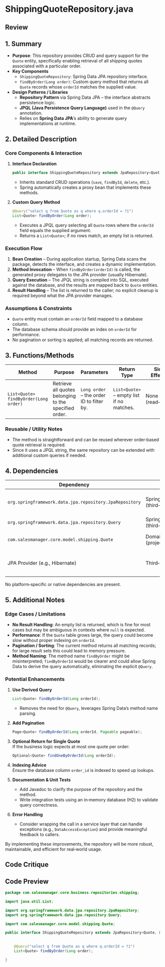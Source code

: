 # ShippingQuoteRepository.java

## Review

## 1. Summary  

- **Purpose**: This repository provides CRUD and query support for the `Quote` entity, specifically enabling retrieval of all shipping quotes associated with a particular order.  
- **Key Components**  
  - `ShippingQuoteRepository`: Spring Data JPA repository interface.  
  - `findByOrder(Long order)`: Custom query method that returns all `Quote` records whose `orderId` matches the supplied value.  
- **Design Patterns / Libraries**  
  - **Repository Pattern** via Spring Data JPA – the interface abstracts persistence logic.  
  - **JPQL (Java Persistence Query Language)** used in the `@Query` annotation.  
  - Relies on **Spring Data JPA**’s ability to generate query implementations at runtime.  

## 2. Detailed Description  

### Core Components & Interaction  
1. **Interface Declaration**  
   ```java
   public interface ShippingQuoteRepository extends JpaRepository<Quote, Long> { … }
   ```  
   - Inherits standard CRUD operations (`save`, `findById`, `delete`, etc.).  
   - Spring automatically creates a proxy bean that implements these methods.  

2. **Custom Query Method**  
   ```java
   @Query("select q from Quote as q where q.orderId = ?1")
   List<Quote> findByOrder(Long order);
   ```  
   - Executes a JPQL query selecting all `Quote` rows where the `orderId` field equals the supplied argument.  
   - Returns a `List<Quote>`; if no rows match, an empty list is returned.  

### Execution Flow  
1. **Bean Creation** – During application startup, Spring Data scans the package, detects the interface, and creates a dynamic implementation.  
2. **Method Invocation** – When `findByOrder(orderId)` is called, the generated proxy delegates to the JPA provider (usually Hibernate).  
3. **Query Execution** – The JPQL string is compiled into SQL, executed against the database, and the results are mapped back to `Quote` entities.  
4. **Result Handling** – The list is returned to the caller; no explicit cleanup is required beyond what the JPA provider manages.  

### Assumptions & Constraints  
- `Quote` entity must contain an `orderId` field mapped to a database column.  
- The database schema should provide an index on `orderId` for performance.  
- No pagination or sorting is applied; all matching records are returned.  

## 3. Functions/Methods  

| Method | Purpose | Parameters | Return Type | Side Effects |
|--------|---------|------------|-------------|--------------|
| `List<Quote> findByOrder(Long order)` | Retrieve all quotes belonging to the specified order. | `Long order` – the order ID to filter by. | `List<Quote>` – empty list if no matches. | None (read‑only). |

### Reusable / Utility Notes  
- The method is straightforward and can be reused wherever order‑based quote retrieval is required.  
- Since it uses a JPQL string, the same repository can be extended with additional custom queries if needed.

## 4. Dependencies  

| Dependency | Type | Notes |
|------------|------|-------|
| `org.springframework.data.jpa.repository.JpaRepository` | Spring Data JPA (third‑party) | Provides CRUD and paging/sorting out of the box. |
| `org.springframework.data.jpa.repository.Query` | Spring Data JPA (third‑party) | Allows custom JPQL queries. |
| `com.salesmanager.core.model.shipping.Quote` | Domain entity (project‑specific) | Must be a JPA‑annotated entity. |
| JPA Provider (e.g., Hibernate) | Third‑party | Implicitly used by Spring Data for query execution. |

No platform‑specific or native dependencies are present.

## 5. Additional Notes  

### Edge Cases / Limitations  
- **No Result Handling**: An empty list is returned, which is fine for most cases but may be ambiguous in contexts where `null` is expected.  
- **Performance**: If the `Quote` table grows large, the query could become slow without proper indexing on `orderId`.  
- **Pagination / Sorting**: The current method returns all matching records; for large result sets this could lead to memory pressure.  
- **Method Naming**: The method name `findByOrder` might be misinterpreted; `findByOrderId` would be clearer and could allow Spring Data to derive the query automatically, eliminating the explicit `@Query`.  

### Potential Enhancements  
1. **Use Derived Query**  
   ```java
   List<Quote> findByOrderId(Long orderId);
   ```
   - Removes the need for `@Query`, leverages Spring Data’s method name parsing.  

2. **Add Pagination**  
   ```java
   Page<Quote> findByOrderId(Long orderId, Pageable pageable);
   ```  

3. **Optional Return for Single Quote**  
   If the business logic expects at most one quote per order:  
   ```java
   Optional<Quote> findOneByOrderId(Long orderId);
   ```  

4. **Indexing Advice**  
   Ensure the database column `order_id` is indexed to speed up lookups.  

5. **Documentation & Unit Tests**  
   - Add Javadoc to clarify the purpose of the repository and the method.  
   - Write integration tests using an in‑memory database (H2) to validate query correctness.  

6. **Error Handling**  
   - Consider wrapping the call in a service layer that can handle exceptions (e.g., `DataAccessException`) and provide meaningful feedback to callers.  

By implementing these improvements, the repository will be more robust, maintainable, and efficient for real‑world usage.

## Code Critique



## Code Preview

```java
package com.salesmanager.core.business.repositories.shipping;

import java.util.List;

import org.springframework.data.jpa.repository.JpaRepository;
import org.springframework.data.jpa.repository.Query;

import com.salesmanager.core.model.shipping.Quote;

public interface ShippingQuoteRepository extends JpaRepository<Quote, Long> {
	
	
	@Query("select q from Quote as q where q.orderId = ?1")
	List<Quote> findByOrder(Long order);

}



```
